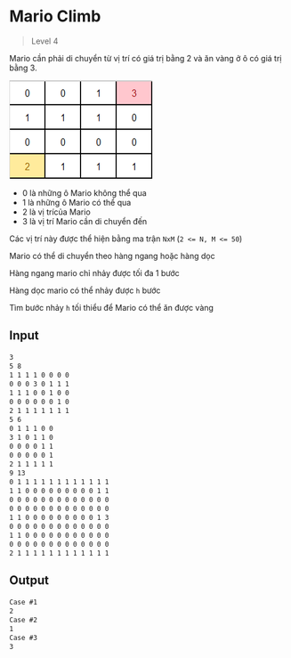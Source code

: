 ﻿# Mario Climb
>
> Level 4

Mario cần phải di chuyển từ vị trí có giá trị bằng 2 và ăn vàng ở ô có giá trị bằng 3.

![Picture1](./Picture1.png)

- 0 là những ô Mario không thể qua
- 1 là những ô Mario có thể qua
- 2 là vị trícủa Mario
- 3 là vị trí Mario cần di chuyển đến

Các vị trí này được thể hiện bằng ma trận `NxM` (`2 <= N, M <= 50`)

Mario có thể di chuyển theo hàng ngang hoặc hàng dọc

Hàng ngang mario chỉ nhảy được tối đa 1 bước

Hàng dọc mario có thể nhảy được `h` bước

Tìm bước nhảy `h` tối thiểu để Mario có thể ăn được vàng

## Input

```
3
5 8
1 1 1 1 0 0 0 0
0 0 0 3 0 1 1 1
1 1 1 0 0 1 0 0
0 0 0 0 0 0 1 0
2 1 1 1 1 1 1 1
5 6
0 1 1 1 0 0
3 1 0 1 1 0
0 0 0 0 1 1
0 0 0 0 0 1
2 1 1 1 1 1
9 13
0 1 1 1 1 1 1 1 1 1 1 1 1
1 1 0 0 0 0 0 0 0 0 0 1 1
0 0 0 0 0 0 0 0 0 0 0 0 0
0 0 0 0 0 0 0 0 0 0 0 0 0
1 1 0 0 0 0 0 0 0 0 0 1 3
0 0 0 0 0 0 0 0 0 0 0 0 0
1 1 0 0 0 0 0 0 0 0 0 0 0
0 0 0 0 0 0 0 0 0 0 0 0 0
2 1 1 1 1 1 1 1 1 1 1 1 1
```

## Output

```
Case #1
2
Case #2
1
Case #3
3
```